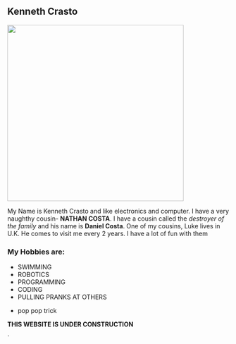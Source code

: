 ## Kenneth Crasto  
<img src="http://wallpapercave.com/wp/yxedRFW.jpg" width="400">

My Name is Kenneth Crasto and like electronics and computer. I have a very naughthy cousin- **NATHAN COSTA**. 
I have a cousin called the _destroyer of the family_ and his name is **Daniel Costa**. One of my cousins, Luke lives in U.K. He comes to visit me every 2 years. I have a lot of fun with them 


### My Hobbies are:
* SWIMMING
* ROBOTICS
* PROGRAMMING
* CODING
* PULLING PRANKS AT OTHERS
-  pop pop trick



**THIS WEBSITE IS UNDER CONSTRUCTION**


`
